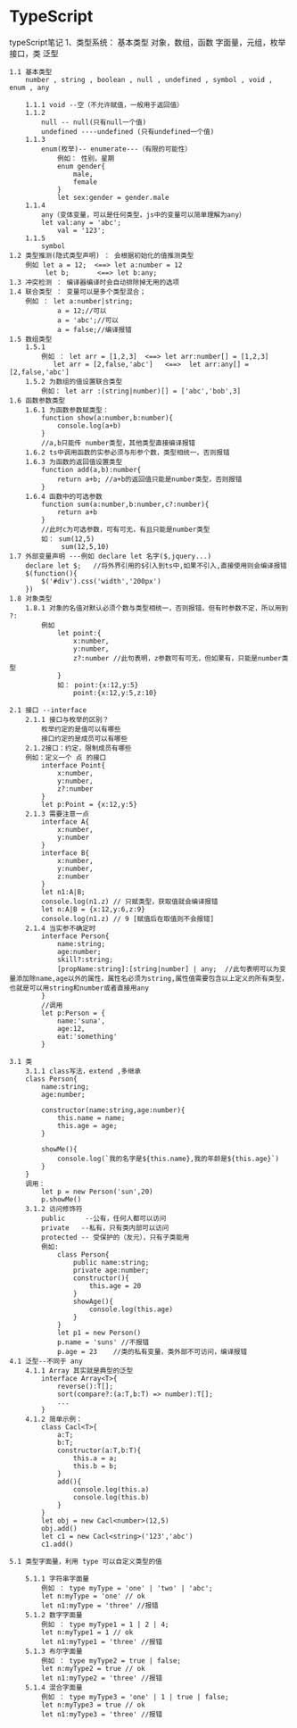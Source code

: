 # TypeScript
typeScript笔记
1、类型系统：
	基本类型
	对象，数组，函数
	字面量，元组，枚举
	接口，类
	泛型
	
	1.1 基本类型
		number , string , boolean , null , undefined , symbol , void , enum , any
		
		1.1.1 void --空（不允许赋值，一般用于返回值）
		1.1.2 
			null -- null(只有null一个值)
			undefined ----undefined (只有undefined一个值)
		1.1.3
			enum(枚举)-- enumerate---（有限的可能性）
				例如： 性别，星期
				enum gender{
					male,
					female
			    }
			    let sex:gender = gender.male
		1.1.4 
			any（变体变量，可以是任何类型，js中的变量可以简单理解为any）
			let val:any = 'abc';
				val = '123';
		1.1.5
			symbol
	1.2 类型推测(隐式类型声明) ： 会根据初始化的值推测类型
		例如 let a = 12;  <==> let a:number = 12
			 let b;       <==> let b:any;
	1.3 冲突检测 ： 编译器编译时会自动排除掉无用的选项
	1.4 联合类型 ： 变量可以是多个类型混合；
		例如 ： let a:number|string;
				a = 12;//可以
				a = 'abc';//可以
				a = false;//编译报错
	1.5 数组类型
		1.5.1
			例如 ： let arr = [1,2,3]  <==> let arr:number[] = [1,2,3]
			   let arr = [2,false,'abc']   <==>  let arr:any[] = [2,false,'abc']
		1.5.2 为数组的值设置联合类型
			例如： let arr :(string|number)[] = ['abc','bob',3]
	1.6 函数参数类型
		1.6.1 为函数参数赋类型：
			function show(a:number,b:number){
				console.log(a+b)
			}
			//a,b只能传 number类型，其他类型直接编译报错
		1.6.2 ts中调用函数的实参必须与形参个数，类型相统一，否则报错
		1.6.3 为函数的返回值设置类型
			function add(a,b):number{
				return a+b; //a+b的返回值只能是number类型，否则报错
			}
		1.6.4 函数中的可选参数
			function sum(a:number,b:number,c?:number){
				return a+b
			}
			//此时c为可选参数，可有可无，有且只能是number类型
			如： sum(12,5)
				 sum(12,5,10)
	1.7 外部变量声明 ---例如 declare let 名字($,jquery...)
		declare let $;   //将外界引用的$引入到ts中,如果不引入,直接使用则会编译报错
		$(function(){
			$('#div').css('width','200px')
		})
	1.8 对象类型 
		1.8.1 对象的名值对默认必须个数与类型相统一，否则报错，但有时参数不定，所以用到 ?:
			例如
				let point:{
					x:number,
					y:number,
					z?:number //此句表明，z参数可有可无，但如果有，只能是number类型
				}
				如： point:{x:12,y:5}
					point:{x:12,y:5,z:10}

	2.1 接口 --interface
		2.1.1 接口与枚举的区别？
			枚举约定的是值可以有哪些
			接口约定的是成员可以有哪些
		2.1.2接口：约定，限制成员有哪些
		例如：定义一个 点 的接口
			interface Point{
				x:number,
				y:number,
				z?:number
			}
			let p:Point = {x:12,y:5}
		2.1.3 需要注意一点
			interface A{
				x:number,
				y:number
			}
			interface B{
				x:number,
				y:number,
				z:number
			}
			let n1:A|B;
			console.log(n1.z) // 只赋类型，获取值就会编译报错
			let n:A|B = {x:12,y:6,z:9}
			console.log(n1.z) // 9 [赋值后在取值则不会报错]
		2.1.4 当实参不确定时
			interface Person{
				name:string;
				age:number;
				skill?:string;
				[propName:string]:[string|number] | any;  //此句表明可以为变量添加除name,age以外的属性，属性名必须为string,属性值需要包含以上定义的所有类型，也就是可以用string和number或者直接用any
			}
			//调用
			let p:Person = {
				name:'suna',
				age:12,
				eat:'something'
			}
	
	3.1 类
		3.1.1 class写法，extend ,多继承
		class Person{
			name:string;
			age:number;

			constructor(name:string,age:number){
				this.name = name;
				this.age = age;
			}

			showMe(){
				console.log(`我的名字是${this.name},我的年龄是${this.age}`)
			}
		}
		调用：
			let p = new Person('sun',20)
			p.showMe()
		3.1.2 访问修饰符
			public     --公有，任何人都可以访问   
			private   --私有，只有类内部可以访问
			protected -- 受保护的（友元），只有子类能用
			例如:
				class Person{
					public name:string;
					private age:number;
					constructor(){
						this.age = 20
					}
					showAge(){
						console.log(this.age)
					}
				}
				let p1 = new Person()
				p.name = 'suns' //不报错
				p.age = 23    //类的私有变量，类外部不可访问，编译报错
	4.1 泛型--不同于 any
		4.1.1 Array 其实就是典型的泛型
			interface Array<T>{
				reverse():T[];
				sort(compare?:(a:T,b:T) => number):T[];
				...
			}
		4.1.2 简单示例：
			class Cacl<T>{
				a:T;
				b:T;
				constructor(a:T,b:T){
					this.a = a;
					this.b = b;
				}
				add(){
					console.log(this.a)
					console.log(this.b)
				}
			}
			let obj = new Cacl<number>(12,5)
			obj.add()
			let c1 = new Cacl<string>('123','abc')
			c1.add()

	5.1 类型字面量，利用 type 可以自定义类型的值

		5.1.1 字符串字面量
			例如 ： type myType = 'one' | 'two' | 'abc';
			let n:myType = 'one' // ok
			let n1:myType = 'three' //报错
 		5.1.2 数字字面量
 			例如 ： type myType1 = 1 | 2 | 4;
			let n:myType1 = 1 // ok
			let n1:myType1 = 'three' //报错
		5.1.3 布尔字面量
			例如 ： type myType2 = true | false;
			let n:myType2 = true // ok
			let n1:myType2 = 'three' //报错
		5.1.4 混合字面量
			例如 ： type myType3 = 'one' | 1 | true | false;
			let n:myType3 = true // ok
			let n1:myType3 = 'three' //报错
